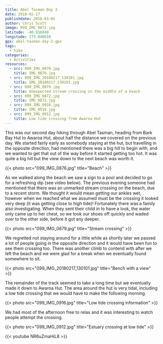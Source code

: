 ```yaml
---
title: Abel Tasman Day 2
date: 2018-02-17
publishdate: 2018-03-05
author: Chris Scott
image: 099_IMG_0872.jpg
latitude: -40.916049
longitude: 173.048610
gpx: abel-tasman-day-2.gpx
tags:
  - hike
categories:
  - Activities
resources:
  - src: 099_IMG_0876.jpg
    title: IMG_0876.jpg
  - src: 099_IMG_20180217_130101.jpg
    title: IMG_20180217_130101.jpg
  - src: 099_IMG_0879.jpg
    title: Unexpected stream crossing in the middle of a beach
  - src: 099_IMG_0872.jpg
    title: IMG_0872.jpg
  - src: 099_IMG_0916.jpg
    title: IMG_0916.jpg
  - src: 099_IMG_0912.jpg
    title: Low tide crossing from Awaroa Hut
---
```


This was our second day hiking through Abel Tasman, heading from Bark Bay Hut to Awaroa Hut, about half the distance we covered on the previous day.
We started fairly early as somebody staying at the hut, but travelling in the opposite direction, had mentioned there was a big hill to begin with, and we wanted to get that out of the way before it started getting too hot.
It was quite a big hill but the view down to the next beach was worth it.

{{< photo src="099_IMG_0876.jpg" title="Beach" >}}

As we walked along the beach we saw a sign to a pool and decided to go for a refreshing dip (see video below).
The previous evening someone had mentioned that there was an unmarked stream crossing on the beach, due to a recent storm.
We thought it would mean getting our ankles wet, however when we reached what we assumed must be the crossing it looked very deep (it was getting close to high tide)!
Fortunately there was a family also investigating.
When they sent their child in to have a look, the water only came up to her chest, so we took our shoes off quickly and waded over to the other side, before it got any deeper.

{{< photo src="099_IMG_0879.jpg" title="Stream crossing" >}}

We regretted not staying around for a little while as shortly later we passed a lot of people going in the opposite direction and it would have been fun to see them crossing too.
There was another climb to contend with after we left the beach and we were glad for a break when we eventually found somewhere to sit.

{{< photo src="099_IMG_20180217_130101.jpg" title="Bench with a view" >}}

The remainder of the track seemed to take a long time but we eventually made it down to Awaroa Hut.
The area around the hut is very tidal, including a low tide crossing that we would have to make the following morning.

{{< photo src="099_IMG_0916.jpg" title="Low tide crossing information" >}}

We had most of the afternoon free to relax and it was interesting to watch people attempt the crossing.

{{< photo src="099_IMG_0912.jpg" title="Estuary crossing at low tide" >}}

{{< youtube NR6uZmaHiL8 >}}